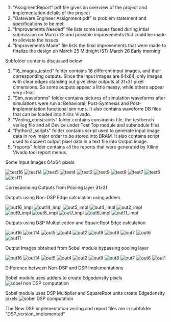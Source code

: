 
1. "AssigmentReport" pdf file gives an overview of the project and implementation details of the project
2. "Gateware Engineer Assignment.pdf" is problem statement and specifications to be met
3. "Improvements Needed" file lists some issues faced during intial submission on March 23 and possible improvements that could be made to alleviate the issues
4. "Improvements Made" file lists the final improvements that were made to finalize the design on March 25 Midnight IST/ March 26 Early morning


Subfolder contents discussed below


1. "16_images_tested" folder contains 16 different input images, and their corresponding outputs. Since the input images are 64x64, only images with clear edges standing out give clear outputs at 31x31 pixel dimensions. So some outputs appear a little messy, while others appear very clear.
2. "Sim_waveforms" folder contains pictures of simulation waveforms after simulations were run at Behavioral, Post-Synthesis and Post-Implementation functional sim runs. It also contains waveform DB files that can be loaded into Xilinx Vivado.
3. "Verilog_constraints" folder contains constraints file, the testbench verilog file and all Device under Test Top module and submodule files
4. "Python2_scripts" folder contains script used to generate input image data in row major order to be stored into BRAM. It also contains script used to convert output pixel data in a text file into Output image.
5. "reports" folder contains all the reports that were generated by Xilinx Vivado tool report menus.

Some Input Images 64x64 pixels

![test16](https://github.com/user-attachments/assets/2bdb1000-3cc2-4996-910c-4853cc8c8637)
![test14](https://github.com/user-attachments/assets/74eb232f-6bea-476a-9d1b-1925c511699f)
![test5](https://github.com/user-attachments/assets/173dc6c3-bef5-45e0-a96e-f716095ac04b)
![test4](https://github.com/user-attachments/assets/720ea53d-6073-4246-9bbc-70c5b635bff1)
![test2](https://github.com/user-attachments/assets/be43dffa-35e1-4538-b655-b5426b5cd238)
![test9](https://github.com/user-attachments/assets/81962ddc-5ad0-4ede-8c7f-cc25877f8cf9)
![test8](https://github.com/user-attachments/assets/9465c553-5eb3-4391-80b3-c8f102490f41)
![test7](https://github.com/user-attachments/assets/45d786e7-03f1-47e8-bf85-336d6f1c7fc5)
![test6](https://github.com/user-attachments/assets/393d83d9-2f23-417b-bace-034112c5edf5)
![test11](https://github.com/user-attachments/assets/6cbe5ca3-2192-45b7-838e-3f447a0772cf)

Corresponding Outputs from Pooling layer 31x31

Outputs using Non-DSP Edge calculation using adders

![out16_impl](https://github.com/user-attachments/assets/3d439c70-1eb4-4fa8-81af-bd6c2f347d0e)
![out14_impl](https://github.com/user-attachments/assets/8c0cd75c-1276-453b-83b8-0281b3655c8c)
![out5_impl](https://github.com/user-attachments/assets/e1cd0a85-6643-49a8-9b68-3ad85e7db3dc)
![out4_impl](https://github.com/user-attachments/assets/aa71d06a-b216-4f03-9090-ac37ba061c8d)
![out2_impl](https://github.com/user-attachments/assets/65e03ca8-844e-4d67-a663-9062c3a9dec2)
![out9_impl](https://github.com/user-attachments/assets/e23226a5-9524-4b7e-97ce-d044555c9f9c)
![out8_impl](https://github.com/user-attachments/assets/2c97828d-c1b3-4ee1-bdda-a76ea85fceb6)
![out7_impl](https://github.com/user-attachments/assets/d809fd4e-f3f3-4585-b8dc-1027a448d4ea)
![out6_impl](https://github.com/user-attachments/assets/75bc9528-d5f6-412f-b8f0-eecee5f07d6c)
![out11_impl](https://github.com/user-attachments/assets/c3e8ab4b-93d1-4bb3-8fe7-e18e6c55dcc2)


Outputs using DSP Multiplication and SquareRoot Edge calculation

![out16](https://github.com/user-attachments/assets/52dcf865-187e-4ecf-a825-c4d799a94bee)
![out14](https://github.com/user-attachments/assets/3b908b8b-faf5-4464-b6a2-8bdfb80d40d4)
![out5](https://github.com/user-attachments/assets/6f9e8fc2-7324-4dbc-870a-e1f2b1526141)
![out4](https://github.com/user-attachments/assets/91ff1e86-9bc4-4baf-b6d3-25170db8474d)
![out2](https://github.com/user-attachments/assets/e5f92ae7-9052-4e57-b3b0-d554b64fa41d)
![out9](https://github.com/user-attachments/assets/65d3800a-9923-4b4c-9041-65aa49d1b0ae)
![out8](https://github.com/user-attachments/assets/26610273-2117-4811-9715-f1a82dd486b4)
![out7](https://github.com/user-attachments/assets/8660126c-ef73-4873-9a26-a473687c462a)
![out6](https://github.com/user-attachments/assets/e4c87352-0337-4e09-b465-d3a68b2ef089)
![out11](https://github.com/user-attachments/assets/dacbb3db-56a8-4111-8856-132286460852)

Output Images obtained from Sobel module bypassing pooling layer

![out16](https://github.com/user-attachments/assets/93713c0d-6edd-47cc-84e1-d9d7b9500df9)
![out14](https://github.com/user-attachments/assets/fd6f94ab-a63d-4bb9-a3a3-69fbc68c6c04)
![out5](https://github.com/user-attachments/assets/c83c5ee3-8115-4c6f-b461-f19089da0235)
![out4](https://github.com/user-attachments/assets/22f36f32-ac3b-47d3-a20d-81d16482ce39)
![out2](https://github.com/user-attachments/assets/1dde5af0-26d1-4942-b0fd-46690e0378b1)
![out9](https://github.com/user-attachments/assets/689f30de-b4bf-4927-8a65-9d563f455556)
![out8](https://github.com/user-attachments/assets/dd1235f6-8c9d-4bea-8bae-07b8f641636b)
![out7](https://github.com/user-attachments/assets/78e3a95d-eb52-4c50-9f9c-c9b9d202671d)
![out6](https://github.com/user-attachments/assets/58a3e73c-2a17-488e-ad19-43a45c8d2e5b)
![out1](https://github.com/user-attachments/assets/a0e79974-b6ca-4bd5-af41-a198b422fb32)


Difference between Non-DSP and DSP Implementations

Sobel module uses adders to create Edgedensity pixels
![sobel non DSP computation](https://github.com/user-attachments/assets/4a5b07eb-08bc-4778-b0b5-1a604f0ffc33)


Sobel module uses DSP Multiplier and SquareRoot units create Edgedensity pixels
![sobel DSP computation](https://github.com/user-attachments/assets/49acd30b-6bb6-4247-8756-5b3370aca735)

The New DSP implementation verilog and report files are in subfolder "DSP_version_implemented"













